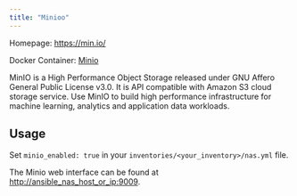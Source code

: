 ```yaml
---
title: "Minioo"
---
```


Homepage: <https://min.io/>

Docker Container: [Minio](https://hub.docker.com/r/minio/minio)

MinIO is a High Performance Object Storage released under GNU Affero General Public License v3.0. It is API compatible with Amazon S3 cloud storage service. Use MinIO to build high performance infrastructure for machine learning, analytics and application data workloads.

## Usage

Set `minio_enabled: true` in your `inventories/<your_inventory>/nas.yml` file.

The Minio web interface can be found at <http://ansible_nas_host_or_ip:9009>.
